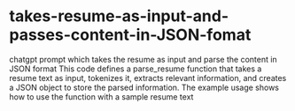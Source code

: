 # takes-resume-as-input-and-passes-content-in-JSON-fomat
chatgpt prompt which takes the resume as input and parse the content in JSON format This code defines a parse_resume function that takes a resume text as input, tokenizes it, extracts relevant information, and creates a JSON object to store the parsed information. The example usage shows how to use the function with a sample resume text
